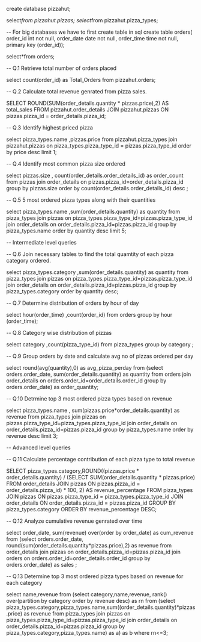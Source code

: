 create database pizzahut;

select*from pizzahut.pizzas;
select*from pizzahut.pizza_types;

-- For big databases we have to first create table in sql 
create table orders(
order_id int not null,
order_date date not null,
order_time time not null,
primary key (order_id));

select*from orders;

-- Q.1 Retrieve total number of orders placed

select count(order_id) as Total_Orders 
from pizzahut.orders;

-- Q.2 Calculate total revenue genrated from pizza sales.

SELECT ROUND(SUM(order_details.quantity * pizzas.price),2)	AS total_sales
FROM pizzahut.order_details JOIN
pizzahut.pizzas ON pizzas.pizza_id = order_details.pizza_id;

-- Q.3 Identify highest priced pizza

select pizza_types.name ,pizzas.price
from pizzahut.pizza_types join 
pizzahut.pizzas on pizza_types.pizza_type_id = pizzas.pizza_type_id
order by price desc limit 1;

-- Q.4 Identify most common pizza size ordered

select pizzas.size , count(order_details.order_details_id) as order_count
from pizzas join order_details 
on pizzas.pizza_id=order_details.pizza_id
group by pizzas.size
order by  count(order_details.order_details_id) desc  ;

-- Q.5 5 most ordered pizza types along with their quantities

select pizza_types.name ,sum(order_details.quantity) as quantity
from pizza_types join pizzas 
on pizza_types.pizza_type_id=pizzas.pizza_type_id
join order_details 
on order_details.pizza_id=pizzas.pizza_id
group by pizza_types.name order by  quantity desc limit 5;

-- Intermediate level queries 

-- Q.6 Join necessary tables to find the total quamtity of each pizza category ordered.

select pizza_types.category ,sum(order_details.quantity) as quantity
from pizza_types join pizzas 
on pizza_types.pizza_type_id=pizzas.pizza_type_id
join order_details on 
order_details.pizza_id=pizzas.pizza_id
group by pizza_types.category order by quantity desc;


-- Q.7 Determine distribution of orders by hour of day

select hour(order_time) ,count(order_id) from orders
group by hour (order_time);


-- Q.8 Category wise distribution of pizzas

select category ,count(pizza_type_id) from pizza_types
group by category ;
 

-- Q.9 Group orders by date and calculate avg no of pizzas ordered per day

select round(avg(quantity),0) as avg_pizza_perday from
(select orders.order_date, sum(order_details.quantity) as quantity
from orders join order_details on
orders.order_id=order_details.order_id
group by orders.order_date) as order_quantity;


-- Q.10 Detrmine top 3 most ordered pizza types based on revenue

select  pizza_types.name , sum(pizzas.price*order_details.quantity) as revenue 
from pizza_types join pizzas 
on pizzas.pizza_type_id=pizza_types.pizza_type_id 
join order_details
on order_details.pizza_id=pizzas.pizza_id
group by  pizza_types.name order by revenue desc limit 3;

-- Advanced level queries 

-- Q.11 Calculate percentage contribution of each pizza type to total revenue

SELECT pizza_types.category,ROUND((pizzas.price * order_details.quantity) / (SELECT SUM(order_details.quantity * pizzas.price) 
FROM order_details JOIN 
pizzas ON pizzas.pizza_id = order_details.pizza_id) * 100, 2) AS revenue_percentage
FROM pizza_types JOIN 
pizzas ON pizzas.pizza_type_id = pizza_types.pizza_type_id 
JOIN order_details ON order_details.pizza_id = pizzas.pizza_id
GROUP BY pizza_types.category
ORDER BY revenue_percentage DESC;


-- Q.12 Analyze cumulative revenue genrated over time

select order_date, sum(revenue) over(order by order_date) as cum_revenue
from 
(select orders.order_date, round(sum(order_details.quantity*pizzas.price),2) as revenue
from order_details join pizzas
on order_details.pizza_id=pizzas.pizza_id
join orders on
orders.order_id=order_details.order_id
group by orders.order_date) as sales ;


-- Q.13 Determine top 3 most ordered pizza types based on revenue for each category 

select name,revenue from
(select category,name,revenue,
rank() over(partition by category order by revenue desc) as rn from
(select pizza_types.category,pizza_types.name,sum((order_details.quantity)*pizzas.price)
as revenue 
from pizza_types join pizzas
on pizza_types.pizza_type_id=pizzas.pizza_type_id
join order_details
on order_details.pizza_id=pizzas.pizza_id
group by pizza_types.category,pizza_types.name) as a) as b
where rn<=3;

